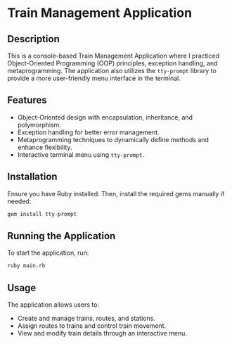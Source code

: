 # Train Management Application

## Description

This is a console-based Train Management Application where I practiced Object-Oriented Programming (OOP) principles, exception handling, and metaprogramming. The application also utilizes the `tty-prompt` library to provide a more user-friendly menu interface in the terminal.

## Features

- Object-Oriented design with encapsulation, inheritance, and polymorphism.
- Exception handling for better error management.
- Metaprogramming techniques to dynamically define methods and enhance flexibility.
- Interactive terminal menu using `tty-prompt`.

## Installation

Ensure you have Ruby installed. Then, install the required gems manually if needed:

```sh
gem install tty-prompt
```

## Running the Application

To start the application, run:

```sh
ruby main.rb
```

## Usage

The application allows users to:
- Create and manage trains, routes, and stations.
- Assign routes to trains and control train movement.
- View and modify train details through an interactive menu.

